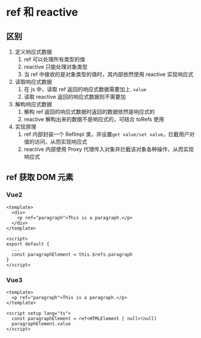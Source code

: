 # ref 和 reactive

## 区别

1. 定义响应式数据
   1. ref 可以处理所有类型的值
   2. reactive 只能处理对象类型
   3. 当 ref 中接收的是对象类型的值时，其内部依然使用 reactive 实现响应式
2. 读取响应式数据
   1. 在 js 中，读取 ref 返回的响应式数据需要加上`.value`
   2. 读取 reactive 返回的响应式数据则不需要加
3. 解构响应式数据
   1. 解构 ref 返回的响应式数据时返回的数据依然是响应式的
   2. reactive 解构出来的数据不是响应式的，可结合 toRefs 使用
4. 实现原理
   1. ref 内部封装一个 RefImpl 类，并设置`get value/set value`，拦截用户对值的访问，从而实现响应式
   2. reactive 内部使用 Proxy 代理传入对象并拦截该对象各种操作，从而实现响应式

## ref 获取 DOM 元素

### Vue2

```vue
<template>
  <div>
    <p ref="paragraph">This is a paragraph.</p>
  </div>
</template>

<script>
export default {
  ...
  const paragraphElement = this.$refs.paragraph
}
</script>
```

### Vue3

```vue
<template>
  <p ref="paragraph">This is a paragraph.</p>
</template>

<script setup lang="ts">
  const paragraphElement = ref<HTMLElement | null>(null)
  paragraphElement.value
</script>
```
